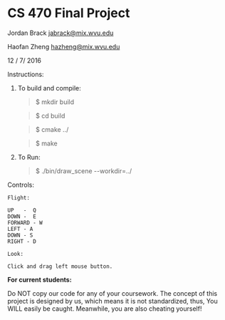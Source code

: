 # CS 470 Final Project

Jordan Brack jabrack@mix.wvu.edu

Haofan Zheng hazheng@mix.wvu.edu

12 / 7/ 2016

Instructions:

1. To build and compile:

	>$ mkdir build

	>$ cd build

	>$ cmake ../

	>$ make

2. To Run:

	>$ ./bin/draw_scene --workdir=../

Controls:

	Flight:

	UP   -	Q
	DOWN -	E
	FORWARD - W
	LEFT - A
	DOWN - S
	RIGHT - D

	Look:

	Click and drag left mouse button.

	
**For current students:**

Do NOT copy our code for any of your coursework. The concept of this project is designed by us, which means it is not standardized, thus, You WILL easily be caught. Meanwhile, you are also cheating yourself!

